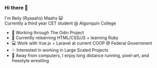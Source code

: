 ### Hi there 👋

I'm Reily (Ryaaahs) Maahs 😺   
Currently a third year CET student @ Algonquin College

- 🔭 Working through The Odin Project 
- 🌱 Currently relearning HTML/CSS/JS + learning Ruby
- 💻 Work with Vue.js + Laravel at current COOP @ Federal Government
- ✨ Interested in working in Large Scaled Projects
- 🐻 Away from computers, I enjoy long distance running, pixel-art, and freestyle wrestling
